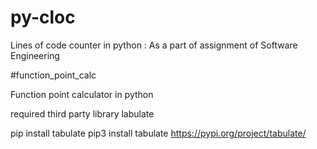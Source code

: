 # py-cloc
Lines of code counter in python : As a part of assignment of Software Engineering 

#function_point_calc

Function point calculator in python

required third party library labulate

pip install tabulate
pip3 install tabulate
https://pypi.org/project/tabulate/

